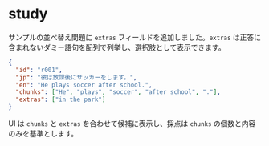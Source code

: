 # study

サンプルの並べ替え問題に `extras` フィールドを追加しました。`extras` は正答に含まれないダミー語句を配列で列挙し、選択肢として表示できます。

```json
{
  "id": "r001",
  "jp": "彼は放課後にサッカーをします。",
  "en": "He plays soccer after school.",
  "chunks": ["He", "plays", "soccer", "after school", "."],
  "extras": ["in the park"]
}
```

UI は `chunks` と `extras` を合わせて候補に表示し、採点は `chunks` の個数と内容のみを基準とします。
